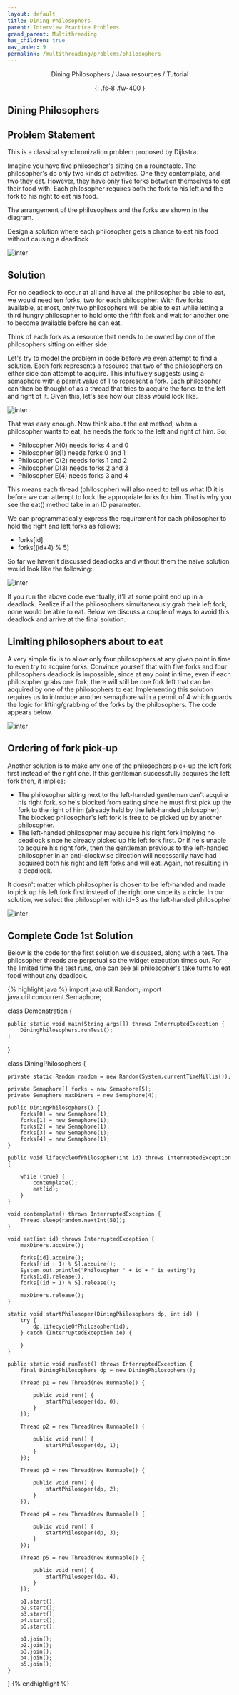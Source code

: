 ```yaml
---
layout: default
title: Dining Philosophers
parent: Interview Practice Problems
grand_parent: Multithreading
has_children: true
nav_order: 9
permalink: /multithreading/problems/philosophers
---
```

<div align="center" markdown="1">
Dining Philosophers / Java resources / Tutorial

{: .fs-8 .fw-400 }
</div>

## Dining Philosophers

## Problem Statement
This is a classical synchronization problem proposed by Dijkstra.

Imagine you have five philosopher's sitting on a roundtable. The philosopher's do only two kinds of activities. One they contemplate, and two they eat. However, they have only five forks between themselves to eat their food with. Each philosopher requires both the fork to his left and the fork to his right to eat his food.

The arrangement of the philosophers and the forks are shown in the diagram.

Design a solution where each philosopher gets a chance to eat his food without causing a deadlock

![inter](https://raw.githubusercontent.com/TestJavaDev/java-resources/master/resources/inter/inter39.png)

## Solution
For no deadlock to occur at all and have all the philosopher be able to eat, we would need ten forks, two for each philosopher. With five forks available, at most, only two philosophers will be able to eat while letting a third hungry philosopher to hold onto the fifth fork and wait for another one to become available before he can eat.

Think of each fork as a resource that needs to be owned by one of the philosophers sitting on either side.

Let's try to model the problem in code before we even attempt to find a solution. Each fork represents a resource that two of the philosophers on either side can attempt to acquire. This intuitively suggests using a semaphore with a permit value of 1 to represent a fork. Each philosopher can then be thought of as a thread that tries to acquire the forks to the left and right of it. Given this, let's see how our class would look like.

![inter](https://raw.githubusercontent.com/TestJavaDev/java-resources/master/resources/inter/inter40.png)

That was easy enough. Now think about the eat method, when a philosopher wants to eat, he needs the fork to the left and right of him. So:
* Philosopher A(0) needs forks 4 and 0
* Philosopher B(1) needs forks 0 and 1
* Philosopher C(2) needs forks 1 and 2
* Philosopher D(3) needs forks 2 and 3
* Philosopher E(4) needs forks 3 and 4

This means each thread (philosopher) will also need to tell us what ID it is before we can attempt to lock the appropriate forks for him. That is why you see the eat() method take in an ID parameter.

We can programmatically express the requirement for each philosopher to hold the right and left forks as follows:
* forks[id]
* forks[(id+4) % 5]

So far we haven't discussed deadlocks and without them the naive solution would look like the following:

![inter](https://raw.githubusercontent.com/TestJavaDev/java-resources/master/resources/inter/inter41.png)

If you run the above code eventually, it'll at some point end up in a deadlock. Realize if all the philosophers simultaneously grab their left fork, none would be able to eat. Below we discuss a couple of ways to avoid this deadlock and arrive at the final solution.

## Limiting philosophers about to eat
A very simple fix is to allow only four philosophers at any given point in time to even try to acquire forks. Convince yourself that with five forks and four philosophers deadlock is impossible, since at any point in time, even if each philosopher grabs one fork, there will still be one fork left that can be acquired by one of the philosophers to eat. Implementing this solution requires us to introduce another semaphore with a permit of 4 which guards the logic for lifting/grabbing of the forks by the philosophers. The code appears below.

![inter](https://raw.githubusercontent.com/TestJavaDev/java-resources/master/resources/inter/inter42.png)

## Ordering of fork pick-up
Another solution is to make any one of the philosophers pick-up the left fork first instead of the right one. If this gentleman successfully acquires the left fork then, it implies:
* The philosopher sitting next to the left-handed gentleman can't acquire his right fork, so he's blocked from eating since he must first pick up the fork to the right of him (already held by the left-handed philosopher). The blocked philosopher's left fork is free to be picked up by another philosopher.
* The left-handed philosopher may acquire his right fork implying no deadlock since he already picked up his left fork first. Or if he's unable to acquire his right fork, then the gentleman previous to the left-handed philosopher in an anti-clockwise direction will necessarily have had acquired both his right and left forks and will eat. Again, not resulting in a deadlock.

It doesn't matter which philosopher is chosen to be left-handed and made to pick up his left fork first instead of the right one since its a circle. In our solution, we select the philosopher with id=3 as the left-handed philosopher

![inter](https://raw.githubusercontent.com/TestJavaDev/java-resources/master/resources/inter/inter43.png)

## Complete Code 1st Solution
Below is the code for the first solution we discussed, along with a test. The philosopher threads are perpetual so the widget execution times out. For the limited time the test runs, one can see all philosopher's take turns to eat food without any deadlock.

{% highlight java %}
import java.util.Random;
import java.util.concurrent.Semaphore;

class Demonstration {

    public static void main(String args[]) throws InterruptedException {
        DiningPhilosophers.runTest();
    }
}

class DiningPhilosophers {

    private static Random random = new Random(System.currentTimeMillis());

    private Semaphore[] forks = new Semaphore[5];
    private Semaphore maxDiners = new Semaphore(4);

    public DiningPhilosophers() {
        forks[0] = new Semaphore(1);
        forks[1] = new Semaphore(1);
        forks[2] = new Semaphore(1);
        forks[3] = new Semaphore(1);
        forks[4] = new Semaphore(1);
    }

    public void lifecycleOfPhilosopher(int id) throws InterruptedException {

        while (true) {
            contemplate();
            eat(id);
        }
    }

    void contemplate() throws InterruptedException {
        Thread.sleep(random.nextInt(50));
    }

    void eat(int id) throws InterruptedException {
        maxDiners.acquire();

        forks[id].acquire();
        forks[(id + 1) % 5].acquire();
        System.out.println("Philosopher " + id + " is eating");
        forks[id].release();
        forks[(id + 1) % 5].release();

        maxDiners.release();
    }

    static void startPhilosoper(DiningPhilosophers dp, int id) {
        try {
            dp.lifecycleOfPhilosopher(id);
        } catch (InterruptedException ie) {

        }
    }

    public static void runTest() throws InterruptedException {
        final DiningPhilosophers dp = new DiningPhilosophers();

        Thread p1 = new Thread(new Runnable() {

            public void run() {
                startPhilosoper(dp, 0);
            }
        });

        Thread p2 = new Thread(new Runnable() {

            public void run() {
                startPhilosoper(dp, 1);
            }
        });

        Thread p3 = new Thread(new Runnable() {

            public void run() {
                startPhilosoper(dp, 2);
            }
        });

        Thread p4 = new Thread(new Runnable() {

            public void run() {
                startPhilosoper(dp, 3);
            }
        });

        Thread p5 = new Thread(new Runnable() {

            public void run() {
                startPhilosoper(dp, 4);
            }
        });

        p1.start();
        p2.start();
        p3.start();
        p4.start();
        p5.start();

        p1.join();
        p2.join();
        p3.join();
        p4.join();
        p5.join();
    }
}
{% endhighlight %}